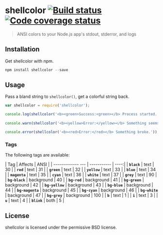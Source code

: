 # shellcolor  [![Build status][travis-image]][travis] [![Code coverage status][coveralls-image]][coveralls]
> ANSI colors to your Node.js app's stdout, stderror, and logs

## Installation

Get shellcolor with npm.

```javascript
npm install shellcolor --save
```

## Usage

Pass a bland string to `shellcolor()`, get a colorful string back.

```javascript
var shellcolor = require('shellcolor');

console.log(shellcolor('<b><green>Success:<green></b> Process started.'));
  
console.warn(shellcolor('<b><yellow>Error:</yellow></b> Something seems wrong....'));

console.error(shellcolor('<b><red>Error:</red></b> Something broke.'));
```

### Tags

The following tags are available:

| Tag               | Affects     | ANSI |
| ------------- --- | ----------- | ----:|
| **`black`**       |        text |   30 |
| **`red`**         |        text |   31 |
| **`green`**       |        text |   32 |
| **`yellow`**      |        text |   33 |
| **`blue`**        |        text |   34 |
| **`magenta`**     |        text |   35 |
| **`cyan`**        |        text |   36 |
| **`white`**       |        text |   37 |
| **`grey`**        |        text |   90 |
| **`bg-black`**    |  background |   40 |
| **`bg-red`**      |  background |   41 |
| **`bg-green`**    |  background |   42 |
| **`bg-yellow`**   |  background |   43 |
| **`bg-blue`**     |  background |   44 |
| **`bg-magenta`**  |  background |   45 |
| **`bg-cyan`**     |  background |   46 |
| **`bg-white`**    |  background |   47 |
| **`bg-grey`**     |  background |  100 |
| **`b`**           |        text |    1 |
| **`i`**           |        text |    3 |
| **`u`**           |        text |    4 |
| **`blink`**       |        both |    5 |


## License

shellcolor is licensed under the permissive BSD license.


[coveralls]: https://coveralls.io/r/lazd/shellcolor
[coveralls-image]: https://coveralls.io/repos/lazd/shellcolor/badge.png?branch=master

[travis]: http://travis-ci.org/lazd/shellcolor
[travis-image]: https://secure.travis-ci.org/lazd/shellcolor.png?branch=master